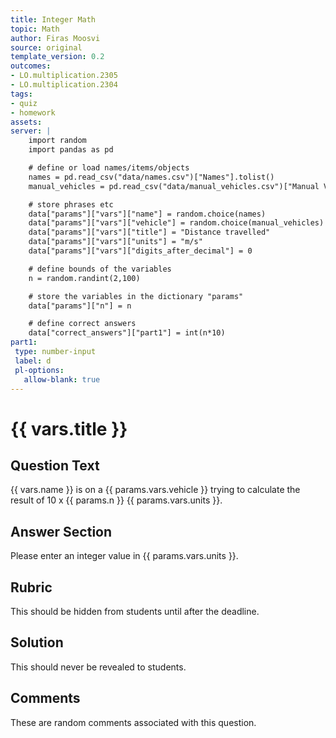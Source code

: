 ```yaml
---
title: Integer Math
topic: Math
author: Firas Moosvi
source: original
template_version: 0.2
outcomes:
- LO.multiplication.2305
- LO.multiplication.2304
tags:
- quiz
- homework
assets:
server: |
    import random
    import pandas as pd

    # define or load names/items/objects
    names = pd.read_csv("data/names.csv")["Names"].tolist()
    manual_vehicles = pd.read_csv("data/manual_vehicles.csv")["Manual Vehicles"].tolist()

    # store phrases etc
    data["params"]["vars"]["name"] = random.choice(names)
    data["params"]["vars"]["vehicle"] = random.choice(manual_vehicles)
    data["params"]["vars"]["title"] = "Distance travelled"
    data["params"]["vars"]["units"] = "m/s"
    data["params"]["vars"]["digits_after_decimal"] = 0

    # define bounds of the variables
    n = random.randint(2,100)

    # store the variables in the dictionary "params"
    data["params"]["n"] = n

    # define correct answers
    data["correct_answers"]["part1"] = int(n*10)
part1:
 type: number-input
 label: d
 pl-options:
   allow-blank: true
---
```

# {{ vars.title }}

## Question Text

{{ vars.name }} is on a {{ params.vars.vehicle }} trying to calculate the result of 10 x {{ params.n }} {{ params.vars.units }}.

## Answer Section

Please enter an integer value in {{ params.vars.units }}.

## Rubric

This should be hidden from students until after the deadline.

## Solution

This should never be revealed to students.

## Comments

These are random comments associated with this question.